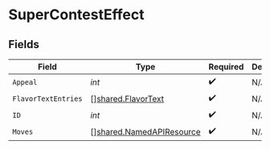 # SuperContestEffect


## Fields

| Field                                                                | Type                                                                 | Required                                                             | Description                                                          |
| -------------------------------------------------------------------- | -------------------------------------------------------------------- | -------------------------------------------------------------------- | -------------------------------------------------------------------- |
| `Appeal`                                                             | *int*                                                                | :heavy_check_mark:                                                   | N/A                                                                  |
| `FlavorTextEntries`                                                  | [][shared.FlavorText](../../models/shared/flavortext.md)             | :heavy_check_mark:                                                   | N/A                                                                  |
| `ID`                                                                 | *int*                                                                | :heavy_check_mark:                                                   | N/A                                                                  |
| `Moves`                                                              | [][shared.NamedAPIResource](../../models/shared/namedapiresource.md) | :heavy_check_mark:                                                   | N/A                                                                  |